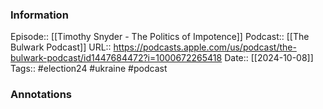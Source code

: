 ### Information

Episode:: [[Timothy Snyder - The Politics of Impotence]]
Podcast:: [[The Bulwark Podcast]]
URL:: https://podcasts.apple.com/us/podcast/the-bulwark-podcast/id1447684472?i=1000672265418
Date:: [[2024-10-08]]
Tags:: #election24 #ukraine 
#podcast


### Annotations

